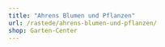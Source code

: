 ```yaml
---
title: "Ahrens Blumen und Pflanzen"
url: /rastede/ahrens-blumen-und-pflanzen/
shop: Garten-Center
---
```


